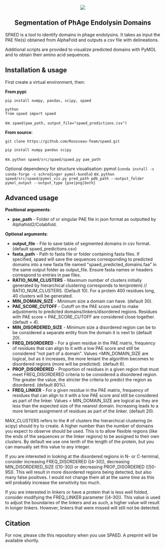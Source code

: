 <p align="center">
  <img src="img/title.png" border="0"/>
  <h2 align="center">Segmentation of PhAge Endolysin Domains</h2>
</p>

SPAED is a tool to identify domains in phage endolysins. It takes as input the PAE file(s) obtained from AlphaFold and outputs a csv file with delineations.

Additional scripts are provided to visualize predicted domains with PyMOL and to obtain their amino acid sequences. 

## Installation & usage

First create a virtual environment, then: 

**From pypi**:
```
pip install numpy, pandas, scipy, spaed

python
from spaed import spaed
```

ex. `spaed(pae_path, output_file="spaed_predictions.csv")`


**From source**:
```
git clone https://github.com/Rousseau-Team/spaed.git

pip install numpy pandas scipy
```

ex. `python spaed/src/spaed/spaed.py pae_path`

Optional dependency for structure visualisation: pymol (`conda install -c conda-forge -c schrodinger pymol-bundle`)
ex. `python spaed/src/spaed/pymol_vis.py pred_path pdb_path --output_folder pymol_output --output_type {pse|png|both}`

## Advanced usage
**Positional arguments**:
- **pae_path** - Folder of or singular PAE file in json format as outputted by Alphafold2/Colabfold.


**Optional arguments**:
- **output_file** - File to save table of segmented domains in csv format. (default spaed_predictions.csv)
- **fasta_path** - Path to fasta file or folder containing fasta files. If specified, spaed will save the sequences corresponding to predicted domains into a new fasta file named  "spaed_predicted_domains.faa" in the same output folder as output_file. Ensure fasta names or headers correspond to entries in pae files.
- **RATIO_NUM_CLUSTERS** - Maximum number of clusters initially generated by hierarchical clustering corresponds to len(protein) // RATIO_NUM_CLUSTERS. (Default 10). For a protein 400 residues long, 40 clusters will be generated.
- **MIN_DOMAIN_SIZE** - Minimum size a domain can have. (default 30).
- **PAE_SCORE_CUTOFF** - Cutoff on the PAE score used to make adjustments to predicted domains/linkers/disordered regions. Residues with PAE score < PAE_SCORE_CUTOFF are considered close together. (default = 4).
- **MIN_DISORDERED_SIZE** - Minimum size a disordered region can be to be considered a separate entity from the domain it is next to (default 20).
- **FREQ_DISORDERED** - For a given residue in the PAE matrix, frequency of residues that can align to it with a low PAE score and still be considered "not part of a domain". Values <MIN_DOMAIN_SIZE are logical, but as it increases, the more leniant the algorithm becomes to disordered regions (more will be predicted). (default 6).
- **PROP_DISORDERED** - Proportion of residues in a given region that must meet FREQ_DISORDERED criteria to be considered a disordered region. The greater the value, the stricter the criteria to predict the region as disordered. (default 80%).
- **FREQ_LINKER** - For a given residue in the PAE matrix, frequency of residues that can align to it with a low PAE score and still be considered as part of the linker. Values < MIN_DOMAIN_SIZE are logical as they are less than the expected size of the nearest domain. Increasing leads to a more leniant assignment of residues as part of the linker. (default 20).

MAX_CLUSTERS refers to the # of clusters the hierarchical clustering (in scipy) should try to create. A higher number than the number of domains you expect to observe should be used. This is to allow flexible regions (like the ends of the sequences or the linker regions) to be assigned to their own clusters. By default we use one tenth of the length of the protein, but you can manually set this value to any integer.

If you are interested in looking at the disordered regions in N- or C-terminal, consider increasing FREQ_DISORDERED ([4-30]), decreasing MIN_DISORDERED_SIZE ([10-30]) or decreasing PROP_DISORDERED ([50-95]). This will result in more disordered regions being detected, but also many false positives. I would not change them all at the same time as this will probably increase the sensitivity too much.

If you are interested in linkers or have a protein that is less well folded, consider modifying the FREQ_LINKER parameter ([4-30]). This value is used to adjust the boundaries of the linkers and as such, a higher value will result in longer linkers. However, linkers that were missed will still not be detected.

## Citation

For now, please cite this repository when you use SPAED. A preprint will be available shortly.
